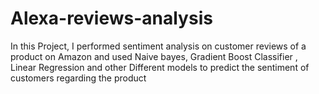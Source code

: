 # Alexa-reviews-analysis
In this Project, I performed sentiment analysis on customer reviews of a product on Amazon and used Naive bayes, Gradient Boost Classifier , Linear Regression and other Different models to predict the sentiment of customers regarding the product
